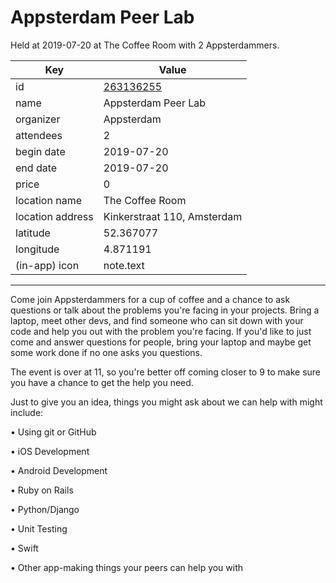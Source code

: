 # Appsterdam Peer Lab
Held at 2019-07-20 at The Coffee Room with 2 Appsterdammers.
        
|Key|Value
|---|---|
|id|[263136255](https://www.meetup.com/appsterdam/events/263136255/)|
|name|Appsterdam Peer Lab|
|organizer|Appsterdam|
|attendees|2|
|begin date|2019-07-20|
|end date|2019-07-20|
|price|0|
|location name|The Coffee Room|
|location address|Kinkerstraat 110, Amsterdam|
|latitude|52.367077|
|longitude|4.871191|
|(in-app) icon|note.text|

---

Come join Appsterdammers for a cup of coffee and a chance to ask questions or talk about the problems you're facing in your projects. Bring a laptop, meet other devs, and find someone who can sit down with your code and help you out with the problem you're facing. If you'd like to just come and answer questions for people, bring your laptop and maybe get some work done if no one asks you questions.

The event is over at 11, so you're better off coming closer to 9 to make sure you have a chance to get the help you need.

Just to give you an idea, things you might ask about we can help with might include:

• Using git or GitHub

• iOS Development

• Android Development

• Ruby on Rails

• Python/Django

• Unit Testing

• Swift

• Other app-making things your peers can help you with


